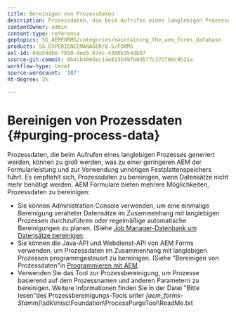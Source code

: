```yaml
---
title: Bereinigen von Prozessdaten
description: Prozessdaten, die beim Aufrufen eines langlebigen Prozesses generiert werden, können zu groß werden, was zu einer geringeren AEM der Formularleistung und zur Verwendung unnötigen Festplattenspeichers führt. Erfahren Sie, wie Sie Prozessdaten bereinigen können.
contentOwner: admin
content-type: reference
geptopics: SG_AEMFORMS/categories/maintaining_the_aem_forms_database
products: SG_EXPERIENCEMANAGER/6.5/FORMS
exl-id: 0da59dbe-f050-4ee5-b74c-4380b3543b97
source-git-commit: 8b4cb4065ec14e813b49fb0d577c372790c9b21a
workflow-type: tm+mt
source-wordcount: '187'
ht-degree: 3%

---
```


# Bereinigen von Prozessdaten {#purging-process-data}

Prozessdaten, die beim Aufrufen eines langlebigen Prozesses generiert werden, können zu groß werden, was zu einer geringeren AEM der Formularleistung und zur Verwendung unnötigen Festplattenspeichers führt. Es empfiehlt sich, Prozessdaten zu bereinigen, wenn Datensätze nicht mehr benötigt werden. AEM Formulare bieten mehrere Möglichkeiten, Prozessdaten zu bereinigen:

* Sie können Administration Console verwenden, um eine einmalige Bereinigung veralteter Datensätze im Zusammenhang mit langlebigen Prozessen durchzuführen oder regelmäßige automatische Bereinigungen zu planen. (Siehe [Job Manager-Datenbank um Datensätze bereinigen](/help/forms/using/admin-help/purge-records-job-manager-database.md#purge-records-from-the-job-manager-database).
* Sie können die Java-API und Webdienst-API von AEM Forms verwenden, um Prozessdaten im Zusammenhang mit langlebigen Prozessen programmgesteuert zu bereinigen. (Siehe &quot;Bereinigen von Prozessdaten&quot;in [Programmieren mit AEM](https://www.adobe.com/go/learn_aemforms_programming_63_de).
* Verwenden Sie das Tool zur Prozessbereinigung, um Prozesse basierend auf dem Prozessnamen und anderen Parametern zu bereinigen. Weitere Informationen finden Sie in der Datei &quot;Bitte lesen&quot;des Prozessbereinigungs-Tools unter *[aem_forms-Stamm]*\sdk\misc\Foundation\ProcessPurgeTool\ReadMe.txt
